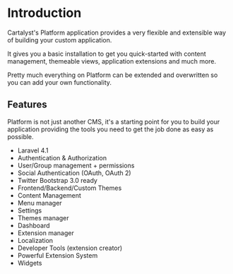 # Introduction

Cartalyst's Platform application provides a very flexible and extensible way of building your custom application.

It gives you a basic installation to get you quick-started with content management, themeable views, application extensions and much more.

Pretty much everything on Platform can be extended and overwritten so you can add your own functionality.

## Features

Platform is not just another CMS, it's a starting point for you to build your application providing the tools you need to get the job done as easy as possible.

- Laravel 4.1
- Authentication & Authorization
- User/Group management + permissions
- Social Authentication (OAuth, OAuth 2)
- Twitter Bootstrap 3.0 ready
- Frontend/Backend/Custom Themes
- Content Management
- Menu manager
- Settings
- Themes manager
- Dashboard
- Extension manager
- Localization
- Developer Tools (extension creator)
- Powerful Extension System
- Widgets
